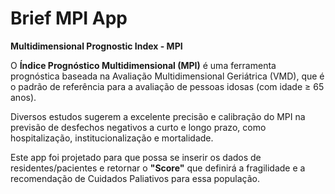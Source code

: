 # Brief MPI App

**Multidimensional Prognostic Index - MPI**

O **Índice Prognóstico Multidimensional (MPI)** é uma ferramenta prognóstica baseada na Avaliação Multidimensional Geriátrica (VMD), que é o padrão de referência para a avaliação de pessoas idosas (com idade ≥ 65 anos). 

Diversos estudos sugerem a excelente precisão e calibração do MPI na previsão de desfechos negativos a curto e longo prazo, como hospitalização, institucionalização e mortalidade.

Este app foi projetado para que possa se inserir os dados de residentes/pacientes e retornar o **"Score"** que definirá a fragilidade e a recomendação de Cuidados Paliativos para essa população.
